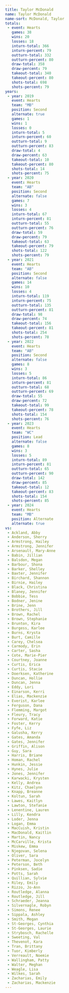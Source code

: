 ```yaml
---
title: Taylor McDonald
name: Taylor McDonald
name-sort: McDonald, Taylor
totals:
 - event: Hearts
   games: 38
   wins: 20
   losses: 18
   inturn-total: 366
   inturn-percent: 79
   outturn-total: 332
   outturn-percent: 80
   draw-total: 358
   draw-percent: 79
   takeout-total: 340
   takeout-percent: 80
   shots-total: 698
   shots-percent: 79
years:
 - year: 2019
   event: Hearts
   team: "MB"
   position: Second
   alternate: true
   games: 1
   wins: 1
   losses: 0
   inturn-total: 5
   inturn-percent: 60
   outturn-total: 9
   outturn-percent: 83
   draw-total: 4
   draw-percent: 63
   takeout-total: 10
   takeout-percent: 80
   shots-total: 14
   shots-percent: 75
 - year: 2020
   event: Hearts
   team: "AB"
   position: Second
   alternate: false
   games: 7
   wins: 3
   losses: 4
   inturn-total: 67
   inturn-percent: 81
   outturn-total: 55
   outturn-percent: 76
   draw-total: 59
   draw-percent: 79
   takeout-total: 63
   takeout-percent: 79
   shots-total: 122
   shots-percent: 79
 - year: 2021
   event: Hearts
   team: "AB"
   position: Second
   alternate: false
   games: 14
   wins: 10
   losses: 4
   inturn-total: 119
   inturn-percent: 75
   outturn-total: 135
   outturn-percent: 81
   draw-total: 98
   draw-percent: 74
   takeout-total: 156
   takeout-percent: 81
   shots-total: 254
   shots-percent: 78
 - year: 2022
   event: Hearts
   team: "AB"
   position: Second
   alternate: false
   games: 8
   wins: 3
   losses: 5
   inturn-total: 86
   inturn-percent: 81
   outturn-total: 68
   outturn-percent: 69
   draw-total: 55
   draw-percent: 72
   takeout-total: 99
   takeout-percent: 78
   shots-total: 154
   shots-percent: 76
 - year: 2023
   event: Hearts
   team: "WC"
   position: Lead
   alternate: false
   games: 8
   wins: 3
   losses: 5
   inturn-total: 89
   inturn-percent: 81
   outturn-total: 65
   outturn-percent: 90
   draw-total: 142
   draw-percent: 85
   takeout-total: 12
   takeout-percent: 83
   shots-total: 154
   shots-percent: 85
 - year: 2024
   event: Hearts
   team: "MB"
   position: Alternate
   alternate: true
vs:
 - Ackland, Abby
 - Anderson, Sherry
 - Armstrong, Hailey
 - Armstrong, Jennifer
 - Arsenault, Mary-Anne
 - Babin, Jillian
 - Balsdon, Megan
 - Barbour, Shona
 - Barker, Shelley
 - Baxter, Jennifer
 - Birchard, Shannon
 - Birnie, Hailey
 - Black, Christina
 - Blaney, Jennifer
 - Bobbie, Tess
 - Bodner, Jenine
 - Brine, Jenn
 - Brothers, Jill
 - Brown, Rachel
 - Brown, Stephanie
 - Brunton, Kira
 - Burgess, Karlee
 - Burns, Krysta
 - Burt, Camille
 - Carey, Chelsea
 - Carmody, Erin
 - Carter, Sasha
 - Cote, Marie-Pier
 - Courtney, Joanne
 - Curtis, Erica
 - Curtis, Stacie
 - Doerksen, Katherine
 - Duncan, Hollie
 - Duncan, Jenna
 - Eddy, Lori
 - Einarson, Kerri
 - Elias, Mackenzie
 - Everist, Karlee
 - Ferguson, Dana
 - Flemming, Margot
 - Fleury, Tracy
 - Forward, Katie
 - Foster, Kerry
 - Fyfe, Liz
 - Galusha, Kerry
 - Gates, Amanda
 - Gates, Jennifer
 - Griffin, Alison
 - Guy, Sara
 - Harris, Briane
 - Homan, Rachel
 - Hunkin, Jessie
 - Hynes, Julie
 - Jones, Jennifer
 - Karwacki, Krysten
 - Kelly, Andrea
 - Kitz, Chaelynn
 - Knapp, Breanne
 - Koltun, Sarah
 - Lawes, Kaitlyn
 - Lawton, Stefanie
 - Lenentine, Lauren
 - Lilly, Kendra
 - Loder, Jenna
 - Logan, Emma
 - MacCuish, Kristin
 - MacDonald, Kaitlin
 - Martin, Nancy
 - McCarville, Krista
 - Miskew, Emma
 - Njegovan, Selena
 - Oliver, Sara
 - Peterman, Jocelyn
 - Peterson, Beth
 - Pinksen, Sadie
 - Potts, Sarah
 - Quillian, Sylvie
 - Riley, Emily
 - Rizzo, Jo-Ann
 - Routledge, Alanna
 - Routledge, Jill
 - Schraeder, Jeanna
 - Silvernagle, Robyn
 - Simons, Renee
 - Sippala, Ashley
 - Smith, Megan
 - St-Georges, Cynthia
 - St-Georges, Laurie
 - Strybosch, Rachelle
 - Sweeting, Val
 - Thevenot, Kara
 - Tran, Brittany
 - Tuor, Kimberly
 - Verreault, Noemie
 - Wallingham, Patty
 - Walter, Meghan
 - Weagle, Lisa
 - Wilkes, Sarah
 - Zacharias, Emily
 - Zacharias, Mackenzie
---
```

